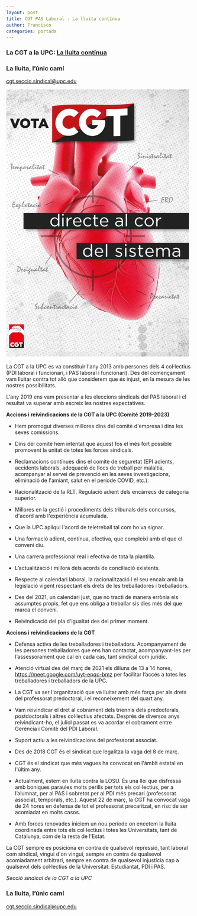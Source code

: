 ```yaml
---
layout: post
title: CGT PAS Laboral - La lluita contínua
author: Francisco
categories: portada
---
```


### **La CGT a la UPC: [La lluita contínua](https://cgt-upc.github.io/portada/2023/03/27/La-lluita-continua.html)**

### **La lluita, l’únic camí**

cgt.seccio.sindical@upc.edu

![VOTA CGT](/assets/img/COR-NET.png)

<!--more-->
La CGT a la UPC es va constituir l'any 2013 amb persones dels 4 col·lectius (PDI laboral i funcionari, i PAS laboral i funcionari). Des del començament vam lluitar contra tot allò que considerem que és injust, en la mesura de les nostres possibilitats.

L'any 2019 ens vam presentar a les eleccions sindicals del PAS laboral i el resultat va superar amb escreix les nostres expectatives.

**Accions i reivindicacions de la CGT a la UPC (Comitè 2019-2023)**

- Hem promogut diverses millores dins del comitè d'empresa i dins les seves comissions.

- Dins del comitè hem intentat que aquest fos el més fort possible promovent la unitat de totes les forces sindicals.

- Reclamacions contínues dins el comitè de seguretat (EPI adients, accidents laborals, adequació de llocs de treball per malaltia, acompanyar al servei de prevenció en les seves investigacions, eliminació de l'amiant, salut en el període COVID, etc.).

- Racionalització de la RLT. Regulació adient dels encàrrecs de categoria superior.

- Millores en la gestió i procediments dels tribunals dels concursos, d'acord amb l'experiència acumulada.

- Que la UPC apliqui l'acord de teletreball tal com ho va signar.

- Una formació adient, contínua, efectiva, que compleixi amb el que el conveni diu.

- Una carrera professional real i efectiva de tota la plantilla.

- L’actualització i millora dels acords de conciliació existents.

- Respecte al calendari laboral, la racionalització i el seu encaix amb la legislació vigent respectant els drets de les treballadores i treballadors.

- Des del 2021, un calendari just, que no tracti de manera errònia els assumptes propis, fet que ens obliga a treballar sis dies més del que marca el conveni.

- Reivindicació del pla d'igualtat des del primer moment.

**Accions i reivindicacions de la CGT**

- Defensa activa de les treballadores i treballadors. Acompanyament de les persones treballadores que ens han contactat, acompanyant-les per l’assessorament que cal en cada cas, tant sindical com jurídic.

- Atenció virtual des del març de 2021 els dilluns de 13 a 14 hores, https://meet.google.com/uyt-epqc-bmz per facilitar l’accés a totes les treballadores i treballadors de la UPC.

- La CGT va ser l'organització que va lluitar amb més força per als drets del professorat predoctoral, i el reconeixement del quart any.

- Vam reivindicar el dret al cobrament dels triennis dels predoctorals, postdoctorals i altres col·lectius afectats. Després de diversos anys reivindicant-ho, el juliol passat es va acordar el cobrament entre Gerència i Comitè del PDI Laboral.

- Suport actiu a les reivindicacions del professorat associat.

- Des de 2018 CGT és el sindicat que legalitza la vaga del 8 de març.

- CGT és el sindicat que més vagues ha convocat en l'àmbit estatal en l'últim any.

- Actualment, estem en lluita contra la LOSU. És una llei que disfressa amb boniques paraules molts perills per tots els col·lectius, per a l’alumnat, per al PAS i sobretot per al PDI més precari (professorat associat, temporals, etc.). Aquest 22 de març, la CGT ha convocat vaga de 24 hores en defensa de tot el professorat precaritzat, en risc de ser acomiadat en molts casos.

- Amb forces renovades iniciem un nou període on encetem la lluita coordinada entre tots els col·lectius i totes les Universitats, tant de Catalunya, com de la resta de l'Estat.

La CGT sempre es posiciona en contra de qualsevol repressió, tant laboral com sindical, vingui d'on vingui, sempre en contra de qualsevol acomiadament arbitrari, sempre en contra de qualsevol injustícia cap a qualsevol dels col·lectius de la Universitat: Estudiantat, PDI i PAS.

_Secció sindical de la CGT a la UPC_

### **La lluita, l’únic camí**

cgt.seccio.sindical@upc.edu


